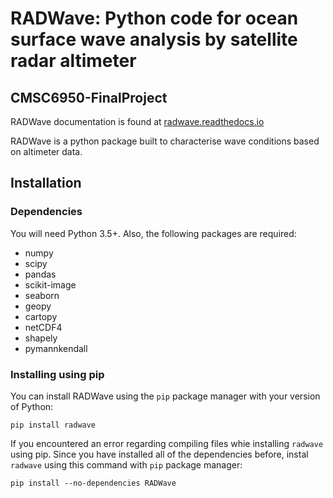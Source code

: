 # RADWave:  Python code for ocean surface wave analysis by satellite radar altimeter
## CMSC6950-FinalProject

RADWave documentation is found at [radwave.readthedocs.io](https://radwave.readthedocs.io/)

RADWave is a python package built to characterise wave conditions based on altimeter data.

## Installation
### Dependencies
You will need Python 3.5+. Also, the following packages are required:

* numpy
* scipy
* pandas
* scikit-image
* seaborn
* geopy
* cartopy
* netCDF4
* shapely
* pymannkendall

### Installing using pip
You can install RADWave using the `pip` package manager with your version of Python:
```
pip install radwave
```
If you encountered an error regarding compiling files whie installing `radwave` using pip. Since you have installed all of the dependencies before, instal `radwave` using this command with `pip` package manager:
```
pip install --no-dependencies RADWave
```
